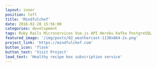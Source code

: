 ```yaml
---
layout: inner
position: left
title: 'Mindfulchef'
date: 2016-02-20 15:56:00
categories: development
tags: Ruby Rails Microservices Vue.js API Heroku Kafka PostgreSQL
featured_image: '/img/posts/02_weathercast-1130x864-2x.png'
project_link: 'https://mindfulchef.com'
button_icon: 'flask'
button_text: 'Visit Project'
lead_text: 'Healthy recipe box subscription service'
---
```

